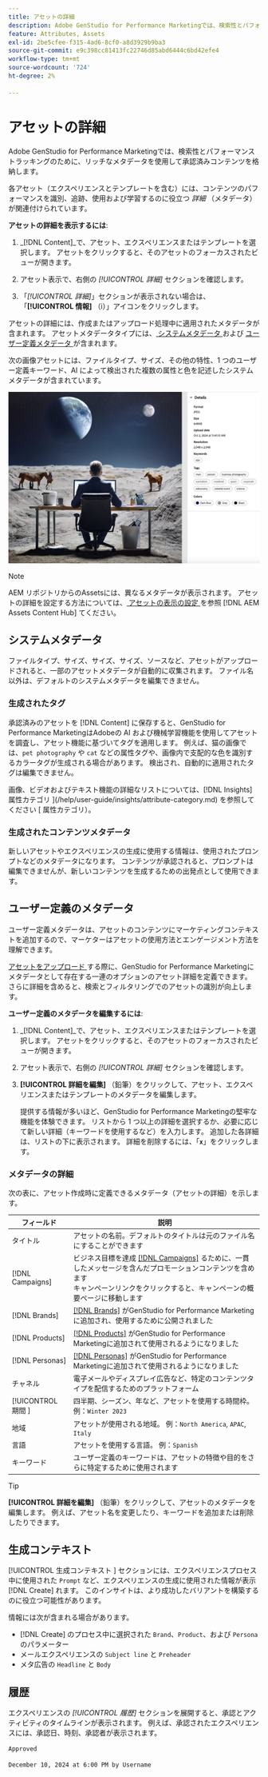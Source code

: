 ```yaml
---
title: アセットの詳細
description: Adobe GenStudio for Performance Marketingでは、検索性とパフォーマンストラッキングのために、リッチなメタデータを使用して承認済みコンテンツを格納します。
feature: Attributes, Assets
exl-id: 2be5cfee-f315-4ad6-8cf0-a8d3929b9ba3
source-git-commit: e9c398cc81413fc22746d85abd6444c6bd42efe4
workflow-type: tm+mt
source-wordcount: '724'
ht-degree: 2%

---
```


# アセットの詳細

Adobe GenStudio for Performance Marketingでは、検索性とパフォーマンストラッキングのために、リッチなメタデータを使用して承認済みコンテンツを格納します。

各アセット（エクスペリエンスとテンプレートを含む）には、コンテンツのパフォーマンスを識別、追跡、使用および学習するのに役立つ _詳細_ （メタデータ）が関連付けられています。

**アセットの詳細を表示するには**:

1. _[!DNL Content]_で、アセット、エクスペリエンスまたはテンプレートを選択します。 アセットをクリックすると、そのアセットのフォーカスされたビューが開きます。

1. アセット表示で、右側の _[!UICONTROL 詳細]_ セクションを確認します。

1. 「_[!UICONTROL 詳細]_」セクションが表示されない場合は、「**[!UICONTROL 情報]** （i）」アイコンをクリックします。

アセットの詳細には、作成またはアップロード処理中に適用されたメタデータが含まれます。 アセットメタデータタイプには、[ システムメタデータ ](#system-metadata) および [ ユーザー定義メタデータ ](#user-defined-metadata) が含まれます。

次の画像アセットには、ファイルタイプ、サイズ、その他の特性、1 つのユーザー定義キーワード、AI によって検出された複数の属性と色を記述したシステムメタデータが含まれています。

![ 複数のタグを持つアセットの詳細 ](/help/assets/content-asset-details.png)

>[!NOTE]
>
>AEM リポジトリからのAssetsには、異なるメタデータが表示されます。 アセットの詳細を設定する方法については、[ アセットの表示の設定 ](connect-aem-repo.md#step-4-configure-asset-visibility) を参照 [!DNL AEM Assets Content Hub] てください。

## システムメタデータ

ファイルタイプ、サイズ、サイズ、サイズ、ソースなど、アセットがアップロードされると、一部のアセットメタデータが自動的に収集されます。 ファイル名以外は、デフォルトのシステムメタデータを編集できません。

### 生成されたタグ

承認済みのアセットを [!DNL Content] に保存すると、GenStudio for Performance MarketingはAdobeの AI および機械学習機能を使用してアセットを調査し、アセット機能に基づいてタグを適用します。 例えば、猫の画像では、`pet photography` や `cat` などの属性タグや、画像内で支配的な色を識別するカラータグが生成される場合があります。 検出され、自動的に適用されたタグは編集できません。

画像、ビデオおよびテキスト機能の詳細なリストについては、[!DNL Insights] 属性カテゴリ ](/help/user-guide/insights/attribute-category.md) を参照してください [ 属性カテゴリ）。

### 生成されたコンテンツメタデータ

新しいアセットやエクスペリエンスの生成に使用する情報は、使用されたプロンプトなどのメタデータになります。 コンテンツが承認されると、プロンプトは編集できませんが、新しいコンテンツを生成するための出発点として使用できます。

## ユーザー定義のメタデータ

ユーザー定義メタデータは、アセットのコンテンツにマーケティングコンテキストを追加するので、マーケターはアセットの使用方法とエンゲージメント方法を理解できます。

[ アセットをアップロード ](/help/user-guide/content/manage-assets.md#add-assets) する際に、GenStudio for Performance Marketingにメタデータとして存在する一連のオプションのアセット詳細を定義できます。 さらに詳細を含めると、検索とフィルタリングでのアセットの識別が向上します。

**ユーザー定義のメタデータを編集するには**:

1. _[!DNL Content]_で、アセット、エクスペリエンスまたはテンプレートを選択します。 アセットをクリックすると、そのアセットのフォーカスされたビューが開きます。

1. アセット表示で、右側の _[!UICONTROL 詳細]_ セクションを確認します。

1. **[!UICONTROL 詳細を編集]** （鉛筆）をクリックして、アセット、エクスペリエンスまたはテンプレートのメタデータを編集します。

   提供する情報が多いほど、GenStudio for Performance Marketingの堅牢な機能を体験できます。 リストから 1 つ以上の詳細を選択するか、必要に応じて新しい詳細（キーワードを使用するなど）を入力します。 追加した各詳細は、リストの下に表示されます。 詳細を削除するには、「**`x`**」をクリックします。

### メタデータの詳細

次の表に、アセット作成時に定義できるメタデータ（アセットの詳細）を示します。

| フィールド | 説明 |
| -------------- | ----------- |
| タイトル | アセットの名前。デフォルトのタイトルは元のファイル名にすることができます |
| [!DNL Campaigns] | ビジネス目標を達成 [[!DNL Campaigns]](/help/user-guide/campaigns/overview.md) るために、一貫したメッセージを含んだプロモーションコンテンツを含めます <br> キャンペーンリンクをクリックすると、キャンペーンの概要ページに移動します |
| [!DNL Brands] | [[!DNL Brands]](/help/user-guide/guidelines/brands.md) がGenStudio for Performance Marketingに追加され、使用するために公開されました |
| [!DNL Products] | [[!DNL Products]](/help/user-guide/guidelines/products.md) がGenStudio for Performance Marketingに追加されて使用されるようになりました |
| [!DNL Personas] | [[!DNL Personas]](/help/user-guide/guidelines/personas.md) がGenStudio for Performance Marketingに追加されて使用されるようになりました |
| チャネル | 電子メールやディスプレイ広告など、特定のコンテンツタイプを配信するためのプラットフォーム |
| [!UICONTROL  期間 ] | 四半期、シーズン、年など、アセットを使用する時間枠。 例：`Winter 2023` |
| 地域  | アセットが使用される地域。 例：`North America`, `APAC`, `Italy` |
| 言語 | アセットを使用する言語。 例：`Spanish` |
| キーワード | ユーザー定義のキーワードは、アセットの特徴や目的をさらに特定するために使用されます |

>[!TIP]
>
>**[!UICONTROL 詳細を編集]** （鉛筆）をクリックして、アセットのメタデータを編集します。 例えば、アセット名を変更したり、キーワードを追加または削除したりできます。

## 生成コンテキスト

[!UICONTROL  生成コンテキスト ] セクションには、エクスペリエンスプロセス中に使用された `Prompt` など、エクスペリエンスの生成に使用された情報が表示 [!DNL Create] れます。 このインサイトは、より成功したバリアントを構築するのに役立つ可能性があります。

情報には次が含まれる場合があります。

- [!DNL Create] のプロセス中に選択された `Brand`、`Product`、および `Persona` のパラメーター
- メールエクスペリエンスの `Subject line` と `Preheader`
- メタ広告の `Headline` と `Body`

## 履歴

エクスペリエンスの _[!UICONTROL 履歴]_ セクションを展開すると、承認とアクティビティのタイムラインが表示されます。 例えば、承認されたエクスペリエンスには、承認日、時刻、承認者が表示されます。

```
Approved

December 10, 2024 at 6:00 PM by Username
```
